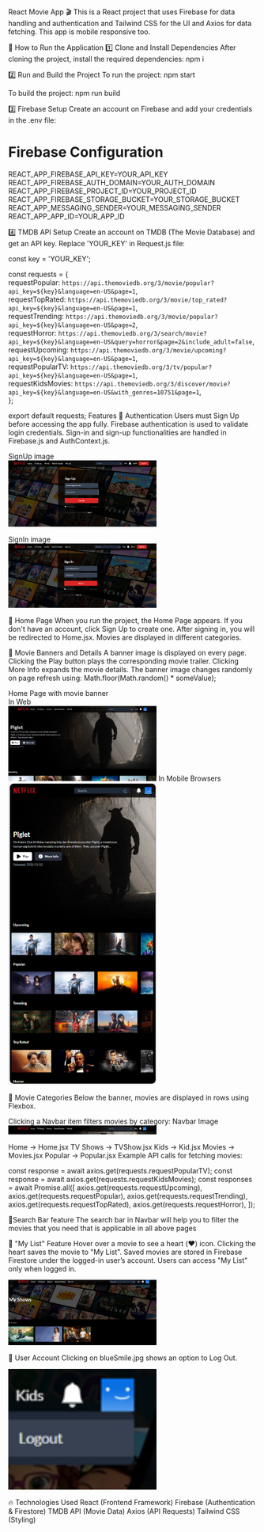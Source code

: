 React Movie App 🎬
This is a React project that uses Firebase for data handling and authentication and Tailwind CSS for the UI and Axios for data fetching. This app is mobile responsive too.

🚀 How to Run the Application
1️⃣ Clone and Install Dependencies
After cloning the project, install the required dependencies:
npm i

2️⃣ Run and Build the Project
To run the project:
npm start

To build the project:
npm run build

3️⃣ Firebase Setup
Create an account on Firebase and add your credentials in the .env file:

# Firebase Configuration  
REACT_APP_FIREBASE_API_KEY=YOUR_API_KEY  
REACT_APP_FIREBASE_AUTH_DOMAIN=YOUR_AUTH_DOMAIN  
REACT_APP_FIREBASE_PROJECT_ID=YOUR_PROJECT_ID  
REACT_APP_FIREBASE_STORAGE_BUCKET=YOUR_STORAGE_BUCKET  
REACT_APP_MESSAGING_SENDER=YOUR_MESSAGING_SENDER  
REACT_APP_APP_ID=YOUR_APP_ID  

4️⃣ TMDB API Setup
Create an account on TMDB (The Movie Database) and get an API key.
Replace 'YOUR_KEY' in Request.js file:

const key = 'YOUR_KEY';  

const requests = {  
  requestPopular: `https://api.themoviedb.org/3/movie/popular?api_key=${key}&language=en-US&page=1`,  
  requestTopRated: `https://api.themoviedb.org/3/movie/top_rated?api_key=${key}&language=en-US&page=1`,  
  requestTrending: `https://api.themoviedb.org/3/movie/popular?api_key=${key}&language=en-US&page=2`,  
  requestHorror: `https://api.themoviedb.org/3/search/movie?api_key=${key}&language=en-US&query=horror&page=2&include_adult=false`,  
  requestUpcoming: `https://api.themoviedb.org/3/movie/upcoming?api_key=${key}&language=en-US&page=1`,  
  requestPopularTV: `https://api.themoviedb.org/3/tv/popular?api_key=${key}&language=en-US&page=1`,  
  requestKidsMovies: `https://api.themoviedb.org/3/discover/movie?api_key=${key}&language=en-US&with_genres=10751&page=1`,  
};  

export default requests;
   Features
🔹 Authentication
Users must Sign Up before accessing the app fully.
Firebase authentication is used to validate login credentials.
Sign-in and sign-up functionalities are handled in Firebase.js and AuthContext.js.

SignUp image<br>
<img src="https://github.com/anjuvijayan95/netflix-tws-firebase/blob/main/src/assets/img/SignUp.PNG" width="300px">

SignIn image<br>
<img src="https://github.com/anjuvijayan95/netflix-tws-firebase/blob/main/src/assets/img/SignIn.PNG" width="300px">

🔹 Home Page
When you run the project, the Home Page appears.
If you don't have an account, click Sign Up to create one.
After signing in, you will be redirected to Home.jsx.
Movies are displayed in different categories.

🔹 Movie Banners and Details
A banner image is displayed on every page.
Clicking the Play button plays the corresponding movie trailer.
Clicking More Info expands the movie details.
The banner image changes randomly on page refresh using:
Math.floor(Math.random() * someValue);

Home Page with movie banner<br>
In Web<br>
<img src="https://github.com/anjuvijayan95/netflix-tws-firebase/blob/main/src/assets/img/Home.PNG" width="300px">
In Mobile Browsers<br>
<img src="https://github.com/anjuvijayan95/netflix-tws-firebase/blob/main/src/assets/img/MobileHome.PNG" width="300px">

🔹 Movie Categories
Below the banner, movies are displayed in rows using Flexbox.

Clicking a Navbar item filters movies by category:
Navbar Image<br>
<img src="https://github.com/anjuvijayan95/netflix-tws-firebase/blob/main/src/assets/img/NavBar.PNG" width="300px">

Home → Home.jsx
TV Shows → TVShow.jsx
Kids → Kid.jsx
Movies → Movies.jsx
Popular → Popular.jsx
Example API calls for fetching movies:

const response = await axios.get(requests.requestPopularTV);
const response = await axios.get(requests.requestKidsMovies);
const responses = await Promise.all([
  axios.get(requests.requestUpcoming),
  axios.get(requests.requestPopular),
  axios.get(requests.requestTrending),
  axios.get(requests.requestTopRated),
  axios.get(requests.requestHorror),
]);

🔹Search Bar feature
The search bar in Navbar will help you to filter the movies that you need that is applicable in all above pages

🔹 "My List" Feature 
Hover over a movie to see a heart (❤️) icon.
Clicking the heart saves the movie to "My List".
Saved movies are stored in Firebase Firestore under the logged-in user’s account.
Users can access "My List" only when logged in.

<img src="https://github.com/anjuvijayan95/netflix-tws-firebase/blob/main/src/assets/img/MyShow.PNG" width="300px">

🔹 User Account
Clicking on blueSmile.jpg shows an option to Log Out.

<img src="https://github.com/anjuvijayan95/netflix-tws-firebase/blob/main/src/assets/img/Logout.PNG" width="300px">

🔥 Technologies Used
React (Frontend Framework)
Firebase (Authentication & Firestore)
TMDB API (Movie Data)
Axios (API Requests)
Tailwind CSS (Styling)